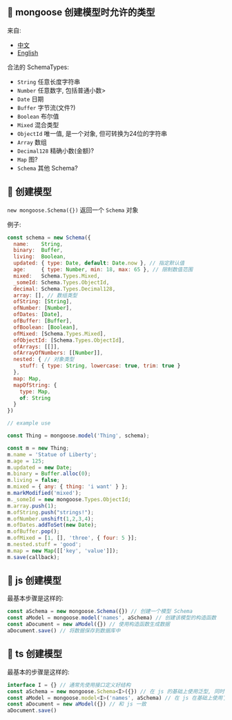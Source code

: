 ## 🍕 mongoose 创建模型时允许的类型

来自:
- [中文](https://mongoosejs.com/docs/schematypes.html)
- [English](http://mongoosejs.net/docs/schematypes.html)

合法的  SchemaTypes:

- `String` 任意长度字符串
- `Number` 任意数字, 包括普通小数>
- `Date` 日期
- `Buffer` 字节流(文件?)
- `Boolean` 布尔值
- `Mixed` 混合类型
- `ObjectId` 唯一值, 是一个对象, 但可转换为24位的字符串
- `Array` 数组
- `Decimal128` 精确小数(金额)?
- `Map` 图?
- `Schema` 其他 Schema?

## 🍕 创建模型

`new mongoose.Schema({})` 返回一个 `Schema` 对象

例子:
```js
const schema = new Schema({
  name:    String,
  binary:  Buffer,
  living:  Boolean,
  updated: { type: Date, default: Date.now }, // 指定默认值
  age:     { type: Number, min: 18, max: 65 }, // 限制数值范围
  mixed:   Schema.Types.Mixed,
  _someId: Schema.Types.ObjectId,
  decimal: Schema.Types.Decimal128,
  array: [], // 数组类型
  ofString: [String],
  ofNumber: [Number],
  ofDates: [Date],
  ofBuffer: [Buffer],
  ofBoolean: [Boolean],
  ofMixed: [Schema.Types.Mixed],
  ofObjectId: [Schema.Types.ObjectId],
  ofArrays: [[]],
  ofArrayOfNumbers: [[Number]],
  nested: { // 对象类型
    stuff: { type: String, lowercase: true, trim: true }
  },
  map: Map,
  mapOfString: {
    type: Map,
    of: String
  }
})

// example use

const Thing = mongoose.model('Thing', schema);

const m = new Thing;
m.name = 'Statue of Liberty';
m.age = 125;
m.updated = new Date;
m.binary = Buffer.alloc(0);
m.living = false;
m.mixed = { any: { thing: 'i want' } };
m.markModified('mixed');
m._someId = new mongoose.Types.ObjectId;
m.array.push(1);
m.ofString.push("strings!");
m.ofNumber.unshift(1,2,3,4);
m.ofDates.addToSet(new Date);
m.ofBuffer.pop();
m.ofMixed = [1, [], 'three', { four: 5 }];
m.nested.stuff = 'good';
m.map = new Map([['key', 'value']]);
m.save(callback);
```

## 🍕 js 创建模型

最基本步骤是这样的:

```js
const aSchema = new mongoose.Schema({}) // 创建一个模型 Schema
const aModel = mongoose.model('names', aSchema) // 创建该模型的构造函数
const aDocument = new aModel({}) // 使用构造函数生成数据
aDocument.save() // 将数据保存到数据库中
```

## 🍕 ts 创建模型

最基本的步骤是这样的:

```js
interface I = {} // 通常先使用接口定义好结构
const aSchema = new mongoose.Schema<I>({}) // 在 js 的基础上使用泛型, 同时要确保定义的结构和接口的一致
const aModel = mongoose.model<I>('names', aSchema) // 在 js 在基础上使用了泛型
const aDocument = new aModel({}) // 和 js 一致
aDocument.save()
```